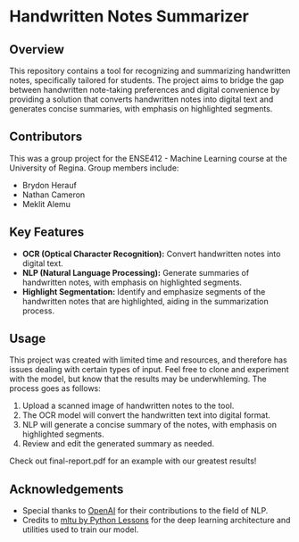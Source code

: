 # Handwritten Notes Summarizer

## Overview
This repository contains a tool for recognizing and summarizing handwritten notes, specifically tailored for students. The project aims to bridge the gap between handwritten note-taking preferences and digital convenience by providing a solution that converts handwritten notes into digital text and generates concise summaries, with emphasis on highlighted segments.

## Contributors
This was a group project for the ENSE412 - Machine Learning course at the University of Regina. Group members include:
- Brydon Herauf
- Nathan Cameron
- Meklit Alemu

## Key Features
- **OCR (Optical Character Recognition):** Convert handwritten notes into digital text.
- **NLP (Natural Language Processing):** Generate summaries of handwritten notes, with emphasis on highlighted segments.
- **Highlight Segmentation:** Identify and emphasize segments of the handwritten notes that are highlighted, aiding in the summarization process.

## Usage
This project was created with limited time and resources, and therefore has issues dealing with certain types of input. 
Feel free to clone and experiment with the model, but know that the results may be underwhleming. The process goes as follows:

1. Upload a scanned image of handwritten notes to the tool.
2. The OCR model will convert the handwritten text into digital format.
3. NLP will generate a concise summary of the notes, with emphasis on highlighted segments.
4. Review and edit the generated summary as needed.

Check out final-report.pdf for an example with our greatest results! 

## Acknowledgements
- Special thanks to [OpenAI](https://openai.com) for their contributions to the field of NLP.
- Credits to [mltu by Python Lessons](https://github.com/pythonlessons/mltu) for the deep learning architecture and utilities used to train our model.
